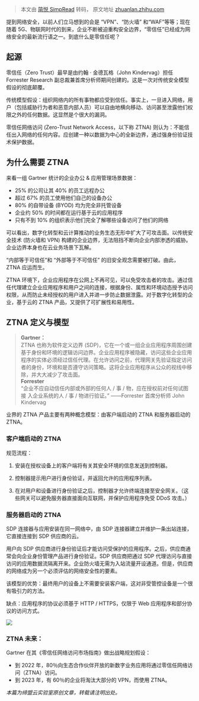 > 本文由 [简悦 SimpRead](http://ksria.com/simpread/) 转码， 原文地址 [zhuanlan.zhihu.com](https://zhuanlan.zhihu.com/p/102086374)

提到网络安全，以前人们立马想到的会是 “VPN”、“防火墙” 和“WAF”等等；现在随着 5G、物联网时代的到来，企业不断被迫重构安全边界，“零信任”已经成为网络安全的最新流行语之一。到底什么是零信任呢？

**起源**
------

零信任（Zero Trust）最早是由约翰 · 金德瓦格（John Kindervag）担任 Forrester Research 副总裁兼首席分析师期间创建的。这是一次对传统安全模型假设的彻底颠覆。

传统模型假设：组织网络内的所有事物都应受到信任。事实上，一旦进入网络，用户（包括威胁行为者和恶意内部人员）可以自由地横向移动、访问甚至泄露他们权限之外的任何数据。这显然是个很大的漏洞。

零信任网络访问 (Zero-Trust Network Access，以下称 ZTNA) 则认为：不能信任出入网络的任何内容。应创建一种以数据为中心的全新边界，通过强身份验证技术保护数据。

**为什么需要 ZTNA**
--------------

来看一组 Gartner 统计的企业办公 & 应用管理场景数据：

*   25% 的公司让其 40% 的员工远程办公
*   超过 67% 的员工使用他们自己的设备办公
*   80% 的自带设备 (BYOD) 均为完全非托管设备
*   企业约 50% 的时间都在运行基于云的应用程序
*   只有不到 10% 的组织表示他们完全了解哪些设备访问了他们的网络

可以看出，数字化转型和云计算推动的业务生态无形中扩大了可攻击面。以传统安全技术 (防火墙和 VPN) 构建的企业边界，无法阻挡不断向企业内部渗透的威胁。企业边界本身也在云业务场景下瓦解。

“内部等于可信任”和 “外部等于不可信任” 的旧安全观念需要被打破。由此，ZTNA 应运而生。

ZTNA 环境下，企业应用程序在公网上不再可见，可以免受攻击者的攻击。通过信任代理建立企业应用程序和用户之间的连接，根据身份、属性和环境动态授予访问权限，从而防止未经授权的用户进入并进一步防止数据泄露。对于数字化转型的企业，基于云的 ZTNA 产品，又提供了可扩展性和易用性。

**ZTNA 定义与模型**
--------------

> **Gartner：**  
> ZTNA 也称为软件定义边界 (SDP)，它在一个或一组企业应用程序周围创建基于身份和环境的逻辑访问边界。企业应用程序被隐藏，访问这些企业应用程序的实体必须经过信任代理。在允许访问之前，代理网关先验证指定访问者的身份，环境和是否遵守访问策略。这将企业应用程序从公众的视线中移除，并大大减少了攻击面。  
> **Forrester**  
> “企业不应自动信任内部或外部的任何人 / 事 / 物，应在授权前对任何试图接 入企业系统的人 / 事 / 物进行验证。” ——Forrester 首席分析师 John Kindervag

业界的 ZTNA 产品主要有两种概念模型：由客户端启动的 ZTNA 和服务器启动的 ZTNA。

### **客户端启动的 ZTNA**

规范流程：

1. 安装在授权设备上的客户端将有关其安全环境的信息发送到控制器。

2. 控制器提示用户进行身份验证，并返回允许的应用程序列表。

3. 在对用户和设备进行身份验证之后，控制器才允许终端连接至安全网关。（这些网关可以避免服务器直接面向互联网，并保护应用程序免受 DDoS 攻击。）

### **服务器启动的 ZTNA**

SDP 连接器与应用安装在同一网络中，由 SDP 连接器建立并维护一条出站连接，它直接连接到 SDP 供应商的云。

用户向 SDP 供应商进行身份验证后才能访问受保护的应用程序。之后，供应商通常会向企业身份管理产品进行身份验证。SDP 供应商把通过 SDP 代理访问与直接访问的应用数据流隔离开来。企业防火墙无需为入站流量开设通道。但是，供应商的网络成为另一个必须评估的网络安全性的要素。

该模型的优势：最终用户的设备上不需要安装客户端，这对非受管控设备是一个很有吸引力的方法。

缺点：应用程序的协议必须基于 HTTP / HTTPS，仅限于 Web 应用程序和部分协议的访问方式。

![](https://pic1.zhimg.com/v2-9a76e64ad52dd5ccf64efb853e02d32c_r.jpg)

### **ZTNA 未来：**

Gartner 在其《零信任网络访问市场指南》做出战略规划假设：

*   到 2022 年，80％向生态合作伙伴开放的新数字业务应用将通过零信任网络访问（ZTNA）访问。
*   到 2023 年，有 60％的企业将淘汰大部分的 VPN，而使用 ZTNA。  
    

_本篇为缔盟云实验室原创文章，转载请注明出处。_